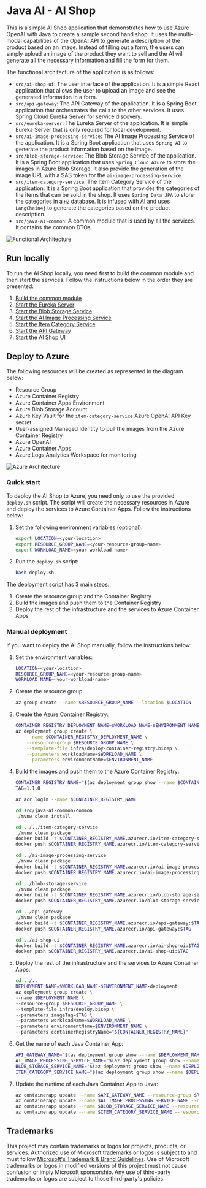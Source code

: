 # Java AI - AI Shop

This is a simple AI Shop application that demonstrates how to use Azure OpenAI with Java to create a sample second hand shop. It uses the multi-modal capabilities of the OpenAI API to generate a description of the product based on an image. Instead of filling out a form, the users can simply upload an image of the product they want to sell and the AI will generate all the necessary information and fill the form for them.

The functional architecture of the application is as follows:
- `src/ai-shop-ui`: The user interface of the application. It is a simple React application that allows the user to upload an image and see the generated information in a form.
- `src/api-gateway`: The API Gateway of the application. It is a Spring Boot application that orchestrates the calls to the other services. It uses Spring Cloud Eureka Server for service discovery.
- `src/eureka-server`: The Eureka Server of the application. It is simple Eureka Server that is only required for local development.
- `src/ai-image-processing-service`: The AI Image Processing Service of the application. It is a Spring Boot application that uses `Spring AI` to generate the product information based on the image.
- `src/blob-storage-service`: The Blob Storage Service of the application. It is a Spring Boot application that uses `Spring Cloud Azure` to store the images in Azure Blob Storage. It also provide the generation of the image URL with a SAS token for the `ai-image-processing-service`.
- `src/item-category-service`: The Item Category Service of the application. It is a Spring Boot application that provides the categories of the items that can be sold in the shop. It uses `Spring Data JPA` to store the categories in a `H2` database. It is infused with AI and uses `LangChain4j` to generate the categories based on the product description.
- `src/java-ai-common`: A common module that is used by all the services. It contains the common DTOs.

![Functional Architecture](./media/functional-architecture.png)

## Run locally

To run the AI Shop locally, you need first to build the common module and then start the services. Follow the instructions below in the order they are presented:

1. [Build the common module](src/java-ai-common/common/README.md)
2. [Start the Eureka Server](src/eureka-server/README.md)
3. [Start the Blob Storage Service](src/blob-storage-service/README.md)
4. [Start the AI Image Processing Service](src/ai-image-processing-service/README.md)
5. [Start the Item Category Service](src/item-category-service/README.md)
6. [Start the API Gateway](src/api-gateway/README.md)
7. [Start the AI Shop UI](src/ai-shop-ui/README.md)

## Deploy to Azure

The following resources will be created as represented in the diagram below:
- Resource Group
- Azure Container Registry
- Azure Container Apps Environment
- Azure Blob Storage Account
- Azure Key Vault for the `item-category-service` Azure OpenAI API Key secret
- User-assigned Managed Identity to pull the images from the Azure Container Registry
- Azure OpenAI
- Azure Container Apps
- Azure Logs Analytics Workspace for monitoring

![Azure Architecture](./media/azure-architecture.png)

### Quick start

To deploy the AI Shop to Azure, you need only to use the provided `deploy.sh` script. The script will create the necessary resources in Azure and deploy the services to Azure Container Apps. Follow the instructions below:

1. Set the following environment variables (optional):

    ```bash
    export LOCATION=<your-location>
    export RESOURCE_GROUP_NAME=<your-resource-group-name>
    export WORKLOAD_NAME=<your-workload-name>
    ```

2. Run the `deploy.sh` script:

    ```bash
    bash deploy.sh
    ```

The deployment script has 3 main steps:
1. Create the resource group and the Container Registry
2. Build the images and push them to the Container Registry
3. Deploy the rest of the infrastructure and the services to Azure Container Apps

### Manual deployment

If you want to deploy the AI Shop manually, follow the instructions below:

1. Set the environment variables:

    ```bash
    LOCATION=<your-location>
    RESOURCE_GROUP_NAME=<your-resource-group-name>
    WORKLOAD_NAME=<your-workload-name>
    ```

2. Create the resource group:

    ```bash
    az group create --name $RESOURCE_GROUP_NAME --location $LOCATION
    ```

3. Create the Azure Container Registry:

    ```bash
    CONTAINER_REGISTRY_DEPLOYMENT_NAME=$WORKLOAD_NAME-$ENVIRONMENT_NAME-acr-deployment
    az deployment group create \
        --name $CONTAINER_REGISTRY_DEPLOYMENT_NAME \
        --resource-group $RESOURCE_GROUP_NAME \
        --template-file infra/deploy-container-registry.bicep \
        --parameters workloadName=$WORKLOAD_NAME \
        --parameters environmentName=$ENVIRONMENT_NAME
    ```

4. Build the images and push them to the Azure Container Registry:

    ```bash
    CONTAINER_REGISTRY_NAME="$(az deployment group show --name $CONTAINER_REGISTRY_DEPLOYMENT_NAME --resource-group $RESOURCE_GROUP_NAME --query properties.outputs.containerRegistryName.value -o tsv | tr -d '\r' | sed -e 's/^[[:space:]]*//' -e 's/[[:space:]]*$//')"
    TAG=1.1.0

    az acr login --name $CONTAINER_REGISTRY_NAME

    cd src/java-ai-common/common
    ./mvnw clean install

    cd ../../item-category-service
    ./mvnw clean package
    docker build -t $CONTAINER_REGISTRY_NAME.azurecr.io/item-category-service:$TAG .
    docker push $CONTAINER_REGISTRY_NAME.azurecr.io/item-category-service:$TAG

    cd ../ai-image-processing-service
    ./mvnw clean package
    docker build -t $CONTAINER_REGISTRY_NAME.azurecr.io/ai-image-processing-service:$TAG .
    docker push $CONTAINER_REGISTRY_NAME.azurecr.io/ai-image-processing-service:$TAG

    cd ../blob-storage-service
    ./mvnw clean package
    docker build -t $CONTAINER_REGISTRY_NAME.azurecr.io/blob-storage-service:$TAG .
    docker push $CONTAINER_REGISTRY_NAME.azurecr.io/blob-storage-service:$TAG

    cd ../api-gateway
    ./mvnw clean package
    docker build -t $CONTAINER_REGISTRY_NAME.azurecr.io/api-gateway:$TAG .
    docker push $CONTAINER_REGISTRY_NAME.azurecr.io/api-gateway:$TAG

    cd ../ai-shop-ui
    docker build -t $CONTAINER_REGISTRY_NAME.azurecr.io/ai-shop-ui:$TAG .
    docker push $CONTAINER_REGISTRY_NAME.azurecr.io/ai-shop-ui:$TAG
    ```

5. Deploy the rest of the infrastructure and the services to Azure Container Apps:

    ```bash
    cd ../..
    DEPLOYMENT_NAME=$WORKLOAD_NAME-$ENVIRONMENT_NAME-deployment
    az deployment group create \
    --name $DEPLOYMENT_NAME \
    --resource-group $RESOURCE_GROUP_NAME \
    --template-file infra/deploy.bicep \
    --parameters imageTag=$TAG \
    --parameters workloadName=$WORKLOAD_NAME \
    --parameters environmentName=$ENVIRONMENT_NAME \
    --parameters containerRegistryName="${CONTAINER_REGISTRY_NAME}"
    ```

6. Get the name of each Java Container App:

    ```bash
    API_GATEWAY_NAME="$(az deployment group show --name $DEPLOYMENT_NAME --resource-group $RESOURCE_GROUP_NAME --query properties.outputs.apiGatewayContainerAppName.value -o tsv | tr -d '\r' | sed -e 's/^[[:space:]]*//' -e 's/[[:space:]]*$//')"
    AI_IMAGE_PROCESSING_SERVICE_NAME="$(az deployment group show --name $DEPLOYMENT_NAME --resource-group $RESOURCE_GROUP_NAME --query properties.outputs.imageProcessingServiceContainerAppName.value -o tsv | tr -d '\r' | sed -e 's/^[[:space:]]*//' -e 's/[[:space:]]*$//')"
    BLOB_STORAGE_SERVICE_NAME="$(az deployment group show --name $DEPLOYMENT_NAME --resource-group $RESOURCE_GROUP_NAME --query properties.outputs.imageProcessingServiceContainerAppName.value -o tsv | tr -d '\r' | sed -e 's/^[[:space:]]*//' -e 's/[[:space:]]*$//')"
    ITEM_CATEGORY_SERVICE_NAME="$(az deployment group show --name $DEPLOYMENT_NAME --resource-group $RESOURCE_GROUP_NAME --query properties.outputs.imageProcessingServiceContainerAppName.value -o tsv | tr -d '\r' | sed -e 's/^[[:space:]]*//' -e 's/[[:space:]]*$//')"
    ```

7. Update the runtime of each Java Container App to Java:

    ```bash
    az containerapp update --name $API_GATEWAY_NAME --resource-group $RESOURCE_GROUP_NAME --runtime java --enable-java-metrics
    az containerapp update --name $AI_IMAGE_PROCESSING_SERVICE_NAME --resource-group $RESOURCE_GROUP_NAME --runtime java --enable-java-metrics
    az containerapp update --name $BLOB_STORAGE_SERVICE_NAME --resource-group $RESOURCE_GROUP_NAME --runtime java --enable-java-metrics
    az containerapp update --name $ITEM_CATEGORY_SERVICE_NAME --resource-group $RESOURCE_GROUP_NAME --runtime java --enable-java-metrics
    ```

## Trademarks

This project may contain trademarks or logos for projects, products, or services. Authorized use of Microsoft
trademarks or logos is subject to and must follow
[Microsoft's Trademark & Brand Guidelines](https://www.microsoft.com/en-us/legal/intellectualproperty/trademarks/usage/general).
Use of Microsoft trademarks or logos in modified versions of this project must not cause confusion or imply Microsoft sponsorship.
Any use of third-party trademarks or logos are subject to those third-party's policies.
